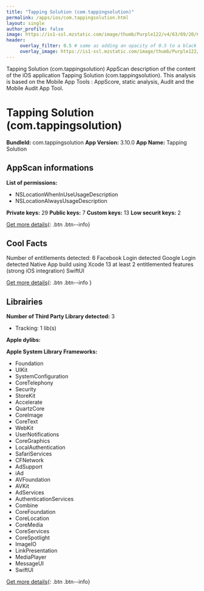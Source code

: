 ```yaml
---
title: "Tapping Solution (com.tappingsolution)"
permalink: /apps/ios/com.tappingsolution.html
layout: single
author_profile: false
image: https://is1-ssl.mzstatic.com/image/thumb/Purple122/v4/63/69/20/636920a5-199b-2a5a-2293-d0c67f19a801/AppIcon-1x_U007emarketing-0-5-0-sRGB-85-220.png/512x512bb.jpg
header: 
     overlay_filter: 0.5 # same as adding an opacity of 0.5 to a black background
     overlay_image: https://is1-ssl.mzstatic.com/image/thumb/Purple122/v4/63/69/20/636920a5-199b-2a5a-2293-d0c67f19a801/AppIcon-1x_U007emarketing-0-5-0-sRGB-85-220.png/512x512bb.jpg
---
```

Tapping Solution (com.tappingsolution) AppScan description of the content of the iOS application Tapping Solution (com.tappingsolution). This analysis is based on the Mobile App Tools : AppScore, static analysis, Audit and the Mobile Audit App Tool.

# Tapping Solution (com.tappingsolution)

**BundleId:** com.tappingsolution
**App Version:** 3.10.0
**App Name:** Tapping Solution


## AppScan informations 

**List of permissions:** 
- NSLocationWhenInUseUsageDescription
- NSLocationAlwaysUsageDescription
  
  
**Private keys:** 29
**Public keys:** 7
**Custom keys:** 13
**Low securit keys:** 2
  
[Get more details](/pricing.html){: .btn .btn--info}

## Cool Facts

Number of entitlements detected: 6
Facebook Login detected
Google Login detected
Native App
build using Xcode 13
at least 2 entitlemented features (strong iOS integration)
SwiftUI
  
[Get more details](/pricing.html){: .btn .btn--info }

## Librairies 
**Number of Third Party Library detected:** 3
- Tracking: 1 lib(s)


**Apple dylibs:**


**Apple System Library Frameworks:**
- Foundation
- UIKit
- SystemConfiguration
- CoreTelephony
- Security
- StoreKit
- Accelerate
- QuartzCore
- CoreImage
- CoreText
- WebKit
- UserNotifications
- CoreGraphics
- LocalAuthentication
- SafariServices
- CFNetwork
- AdSupport
- iAd
- AVFoundation
- AVKit
- AdServices
- AuthenticationServices
- Combine
- CoreFoundation
- CoreLocation
- CoreMedia
- CoreServices
- CoreSpotlight
- ImageIO
- LinkPresentation
- MediaPlayer
- MessageUI
- SwiftUI


  
[Get more details](/pricing.html){: .btn .btn--info}


